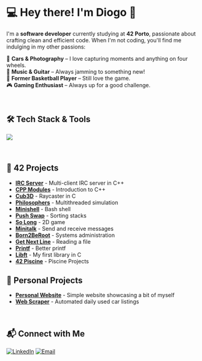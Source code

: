 # 💻 Hey there! I'm Diogo 👋  

I'm a **software developer** currently studying at **42 Porto**, passionate about crafting clean and efficient code. When I'm not coding, you'll find me indulging in my other passions:  

🚗 **Cars & Photography** – I love capturing moments and anything on four wheels.  
🎸 **Music & Guitar** – Always jamming to something new!  
🏀 **Former Basketball Player** – Still love the game.  
🎮 **Gaming Enthusiast** – Always up for a good challenge. 

<br>

## 🛠 Tech Stack & Tools
<p align="left">
  <a href="https://skillicons.dev">
    <img src="https://skillicons.dev/icons?i=c,cpp,linux,bash,python,html,css,bootstrap,js" />
  </a>
</p>

<br>

## 🚀 42 Projects

- **[IRC Server](https://github.com/diogocorreia71/IRCServer)** - Multi-client IRC server in C++
- **[CPP Modules](https://github.com/diogocorreia71/cpp_modules)** - Introduction to C++
- **[Cub3D](https://github.com/diogocorreia71/cub3d)** - Raycaster in C
- **[Philosophers](https://github.com/diogocorreia71/philo)** - Multithreaded simulation
- **[Minishell](https://github.com/diogocorreia71/minishell)** - Bash shell
- **[Push Swap](https://github.com/diogocorreia71/push_swap)** - Sorting stacks
- **[So Long](https://github.com/diogocorreia71/so_long)** - 2D game
- **[Minitalk](https://github.com/diogocorreia71/minitalk)** - Send and receive messages
- **[Born2BeRoot](https://github.com/diogocorreia71/Born2beRoot)** - Systems administration
- **[Get Next Line](https://github.com/diogocorreia71/get_next_line)** - Reading a file
- **[Printf](https://github.com/diogocorreia71/ft_printf)** - Better printf
- **[Libft](https://github.com/diogocorreia71/libft)** - My first library in C
- **[42 Piscine](https://github.com/diogocorreia71/42_piscine)** - Piscine Projects

## 🌟 Personal Projects

- **[Personal Website](https://github.com/diogocorreia71/my_website)** - Simple website showcasing a bit of myself
- **[Web Scraper](https://github.com/diogocorreia71/web-scraper)** - Automated daily used car listings

<br>

## 📬 Connect with Me
[![LinkedIn](https://img.shields.io/badge/LinkedIn-0077B5?style=for-the-badge&logo=linkedin&logoColor=white)](https://www.linkedin.com/in/diogocorreia71/)
[![Email](https://img.shields.io/badge/Email-D14836?style=for-the-badge&logo=gmail&logoColor=white)](mailto:diogo_correia7@hotmail.com)
